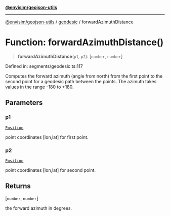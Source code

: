 [**@envisim/geojson-utils**](../../README.md)

---

[@envisim/geojson-utils]() / [geodesic](../README.md) / forwardAzimuthDistance

# Function: forwardAzimuthDistance()

> **forwardAzimuthDistance**(`p1`, `p2`): \[`number`, `number`\]

Defined in: segments/geodesic.ts:117

Computes the forward azimuth (angle from north) from the first point
to the second point for a geodesic path between the points.
The azimuth takes values in the range -180 to +180.

## Parameters

### p1

[`Position`](../../geojson/type-aliases/Position.md)

point coordinates [lon,lat] for first point.

### p2

[`Position`](../../geojson/type-aliases/Position.md)

point coordinates [lon,lat] for second point.

## Returns

\[`number`, `number`\]

the forward azimuth in degrees.
